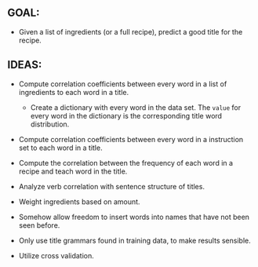 ## GOAL:
- Given a list of ingredients (or a full recipe), predict a good title for the recipe.
## IDEAS:
- Compute correlation coefficients between every word in a list of ingredients to each word in a title.
    - Create a dictionary with every word in the data set. The `value` for every word in the dictionary is the 
    corresponding title word distribution.
- Compute correlation coefficients between every word in a instruction set to each word in a title.
- Compute the correlation between the frequency of each word in a recipe and teach word in the title.
- Analyze verb correlation with sentence structure of titles.
- Weight ingredients based on amount.


- Somehow allow freedom to insert words into names that have not been seen before.
- Only use title grammars found in training data, to make results sensible.

- Utilize cross validation.
